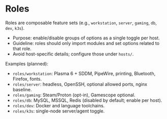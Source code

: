 # Roles

Roles are composable feature sets (e.g., `workstation`, `server`, `gaming`, `db`, `dev`, `k3s`).

- Purpose: enable/disable groups of options as a single toggle per host.
- Guideline: roles should only import modules and set options related to that role.
- Avoid host-specific details; configure those under `hosts/`.

Examples (planned):
- `roles/workstation`: Plasma 6 + SDDM, PipeWire, printing, Bluetooth, Firefox, fonts.
- `roles/server`: headless, OpenSSH, optional allowed ports, nginx baseline.
- `roles/gaming`: Steam/Proton (opt-in), Gamescope optional.
- `roles/db`: MySQL, MSSQL, Redis (disabled by default; enable per host).
- `roles/dev`: Docker and language toolchains.
- `roles/k3s`: single-node server/agent toggle.
